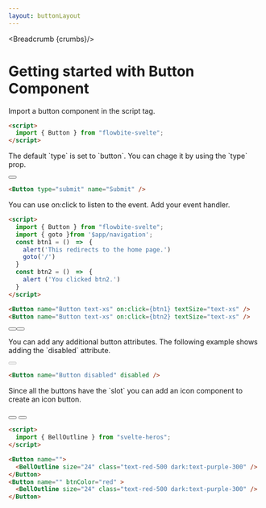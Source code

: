 ```yaml
---
layout: buttonLayout
---
```


<script>
  import Htwo from '../utils/Htwo.svelte'
  import { Button, Breadcrumb }from '$lib/index';
  import { BellOutline } from "svelte-heros";
  import { goto }from '$app/navigation';
  const btn1 = ()=>{
    alert('This redirects to the home page.')
    goto('/')
  }
  const btn2 = ()=>{
    alert ('You clicked btn2.')
  }

  let crumbs = [
    {
      label:'Home',
      href:'/'
    },
    {
      label:'Buttons',
      href:'/buttons/'
    },
    {
      label:'Button setup',
      href:'/buttons/setup'
    },
  ]
</script>

<Breadcrumb {crumbs}/>

<h1 class="text-3xl w-full dark:text-white py-8">Getting started with Button Component</h1>

<p>Import a button component in the script tag.</p>

```html
<script>
  import { Button } from "flowbite-svelte";
</script>
```

<Htwo label="Button types" />

<p>The default `type` is set to `button`. You can chage it by using the `type` prop.</p>

<div class="rounded-xl w-full flex justify-center my-4 mx-auto bg-gradient-to-r bg-white dark:bg-gray-900 border border-gray-200 dark:border-gray-700 p-2 sm:p-6">
<Button type="submit" name="Submit" />
</div>

```html
<Button type="submit" name="Submit" />
```

<Htwo label="Button handler" />

<p>You can use on:click to listen to the event. Add your event handler.</p>

```html
<script>
  import { Button } from "flowbite-svelte";
  import { goto }from '$app/navigation';
  const btn1 = ()　=>　{
    alert('This redirects to the home page.')
    goto('/')
  }
  const btn2 = ()　=>　{
    alert ('You clicked btn2.')
  }
</script>

<Button name="Button text-xs" on:click={btn1} textSize="text-xs" />
<Button name="Button text-xs" on:click={btn2} textSize="text-xs" />
```

<div class="rounded-xl w-full flex justify-center my-4 mx-auto bg-gradient-to-r bg-white dark:bg-gray-900 border border-gray-200 dark:border-gray-700 p-2 sm:p-6">
<Button name="Button text-xs" on:click={btn1} textSize="text-xs" />
<Button name="Button text-xs" on:click={btn2} textSize="text-xs" />
</div>

<Htwo label="Additional button attributes" />

<p>You can add any additional button attributes. The following example shows adding the `disabled` attribute.</p>

<div class="rounded-xl w-full flex justify-center my-4 mx-auto bg-gradient-to-r bg-white dark:bg-gray-900 border border-gray-200 dark:border-gray-700 p-2 sm:p-6">
<Button name="Button disabled" disabled />
</div>

```html
<Button name="Button disabled" disabled />
```

<Htwo label="Icon button" />

<p>Since all the buttons have the `slot` you can add an icon component to create an icon button.</p>

<div class="rounded-xl w-full flex justify-center my-4 mx-auto bg-gradient-to-r bg-white dark:bg-gray-900 border border-gray-200 dark:border-gray-700 p-2 sm:p-6">
<Button name="">
  <BellOutline size="24" class="text-red-500 dark:text-purple-300" />
</Button>
<Button name="" btnColor="red" >
  <BellOutline size="24" class="text-red-500 dark:text-purple-300" />
</Button>
</div>

```html
<script>
  import { BellOutline } from "svelte-heros";
</script>

<Button name="">
  <BellOutline size="24" class="text-red-500 dark:text-purple-300" />
</Button>
<Button name="" btnColor="red" >
  <BellOutline size="24" class="text-red-500 dark:text-purple-300" />
</Button>
```

